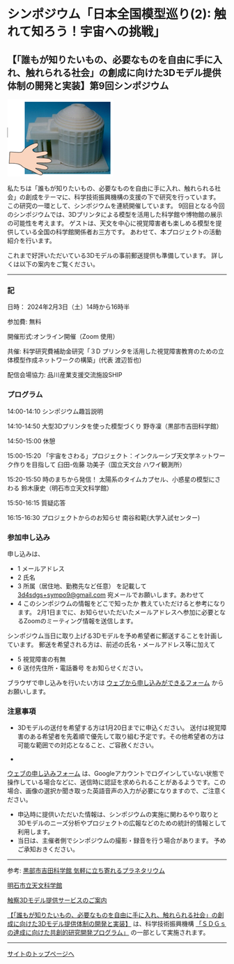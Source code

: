 # シンポジウム「日本全国模型巡り(2): 触れて知ろう！宇宙への挑戦」
## 【「誰もが知りたいもの、必要なものを自由に手に入れ、触れられる社会」の創成に向けた3Dモデル提供体制の開発と実装】第9回シンポジウム 


![3Dモデルと触る手](img/3d_model_touch.png)

私たちは「誰もが知りたいもの、必要なものを自由に手に入れ、触れられる社会」の創成をテーマに、科学技術振興機構の支援の下で研究を行っています。
この研究の一環として、シンポジウムを連続開催しています。
9回目となる今回のシンポジウムでは、3Dプリンタによる模型を活用した科学館や博物館の展示の可能性を考えます。
ゲストは、天文を中心に視覚障害者も楽しめる模型を提供している全国の科学館関係者お三方です。
あわせて、本プロジェクトの活動紹介を行います。

これまで好評いただいている3Dモデルの事前郵送提供も準備しています。
詳しくは以下の案内をご覧ください。


---

### 記 

日時： 2024年2月3日（土）14時から16時半

参加費: 無料

開催形式:オンライン開催（Zoom 使用）

共催: 科学研究費補助金研究「３D プリンタを活用した視覚障害教育のための立体模型作成ネットワークの構築」(代表 渡辺哲也)

配信会場協力: 品川産業支援交流施設SHIP


### プログラム 

14:00-14:10 シンポジウム趣旨説明 

14:10-14:50 大型3Dプリンタを使った模型づくり 野寺凜（黒部市吉田科学館）

14:50-15:00 休憩

15:00-15:20 「宇宙をさわる」プロジェクト：インクルーシブ天文学ネットワーク作りを目指して 臼田-佐藤 功美子（国立天文台 ハワイ観測所）

15:20-15:50 時のまちから発信！ 太陽系のタイムカプセル、小惑星の模型にさわる 鈴木康史（明石市立天文科学館）

15:50-16:15 質疑応答

16:15-16:30 プロジェクトからのお知らせ 南谷和範(大学入試センター)


### 参加申し込み 

申し込みは、
- 1 メールアドレス
- 2 氏名
- 3 所属（居住地、勤務先など任意）
を記載して 
3d4sdgs+sympo9@gmail.com
宛メールでお願いします。あわせて
- 4 このシンポジウムの情報をどこで知ったか
教えていただけると参考になります。 
2月1日までに、お知らせいただいたメールアドレスへ参加に必要となるZoomのミーティング情報を送信します。 

シンポジウム当日に取り上げる3Dモデルを予め希望者に郵送することを計画しています。 
郵送を希望される方は、前述の氏名・メールアドレス等に加えて
- 5 視覚障害の有無
- 6 送付先住所・電話番号
をお知らせください。 

ブラウザで申し込みを行いたい方は
[ウェブから申し込みができるフォーム](https://forms.gle/39uuZz853N69yXu18)
からお願いします。



### 注意事項

* 3Dモデルの送付を希望する方は1月20日までに申込ください。 送付は視覚障害のある希望者を先着順で優先して取り組む予定です。その他希望者の方は可能な範囲での対応となること、ご容赦ください。
- 
[ウェブの申し込みフォーム](https://forms.gle/39uuZz853N69yXu18)
は、Googleアカウントでログインしていない状態で操作している場合などに、送信時に認証を求められることがあるようです。この場合、画像の選択か聞き取った英語音声の入力が必要になりますので、ご注意ください。
- 申込時に提供いただいた情報は、シンポジウムの実施に関わるやり取りと3Dモデルのニーズ分析やプロジェクトの広報などのための統計的情報として利用します。
- 当日は、主催者側でシンポジウムの撮影・録音を行う場合があります。 予めご承知おきください。 

---
参考: 
[黒部市吉田科学館 気軽に立ち寄れるプラネタリウム](https://kysm.or.jp/)

[明石市立天文科学館](https://www.am12.jp/)

[触察3Dモデル提供サービスのご案内](https://3d4sdgs.net/service.html)


[【「誰もが知りたいもの、必要なものを自由に手に入れ、触れられる社会」の創成に向けた3Dモデル提供体制の開発と実装】](https://www.jst.go.jp/ristex/solve/project/solution/solution21_minatanipj.html)
は、科学技術振興機構
[「ＳＤＧｓの達成に向けた共創的研究開発プログラム」](https://www.jst.go.jp/ristex/funding/solve/index.html)
の一部として実施されます。 

---

[サイトのトップページへ](index.md)

